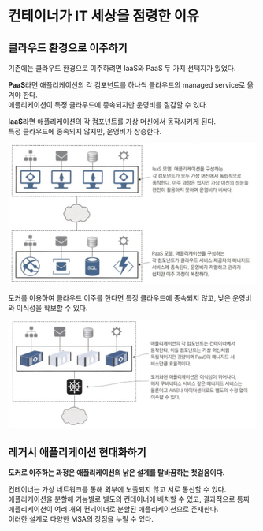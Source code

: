 # 컨테이너가 IT 세상을 점령한 이유

## 클라우드 환경으로 이주하기

기존에는 클라우드 환경으로 이주하려면 IaaS와 PaaS 두 가지 선택지가 있었다.

**PaaS**라면 애플리케이션의 각 컴포넌트를 하나씩 클라우드의 managed service로 옮겨야 한다. <br>
애플리케이션이 특정 클라우드에 종속되지만 운영비를 절감할 수 있다.

**IaaS**라면 애플리케이션의 각 컴포넌트를 가상 머신에서 동작시키게 된다. <br>
특정 클라우드에 종속되지 않지만, 운영비가 상승한다.

<img src="img/1.png" width="600" />

<br>

도커를 이용하여 클라우드 이주를 한다면 특정 클라우드에 종속되지 않고, 낮은 운영비와 이식성을 확보할 수 있다.

<img src="img/2.png" width="600" />

<br>

## 레거시 애플리케이션 현대화하기

**도커로 이주하는 과정은 애플리케이션의 낡은 설계를 탈바꿈하는 첫걸음이다.** 

컨테이너는 가상 네트워크를 통해 외부에 노출되지 않고 서로 통신할 수 있다. <br>
애플리케이션을 분할해 기능별로 별도의 컨테이너에 배치할 수 있고, 결과적으로 통짜 애플리케이션이 여러 개의 컨테이너로 분할된 애플리케이션으로 존재한다. <br>
이러한 설계로 다양한 MSA의 장점을 누릴 수 있다.

<br>












